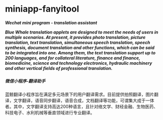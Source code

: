 # miniapp-fanyitool
<h5>Wechat mini program - translation assistant</h>
<p>
Blue Whale translation applets are designed to meet the needs of users in multiple scenarios. At present, it provides photo translation, picture translation, text translation, simultaneous speech translation, speech synthesis, document translation and other functions, which can be said to be integrated into one. Among them, the text translation support up to 200 languages, and for collateral literature, finance and finance, biomedicine, science and technology electronics, hydraulic machinery and other vertical fields of professional translation.
</p>

<h5>微信小程序-翻译助手</h5>
<p>
蓝鲸翻译小程序旨在满足多元场景下的用户翻译需求。目前提供拍照翻译，图片翻译，文字翻译，语音同步翻译，语音合成，文档翻译等功能，可谓集大成于一体者。其中，文字翻译支持高达200种语言，且针对络文学、财经金融、生物医药、科技电子、水利机械等垂直领域进行专业翻译。</p>

